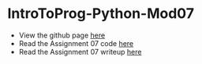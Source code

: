 # IntroToProg-Python-Mod07

- View the github page [here](https://jmannisto.github.io/IntroToProg-Python-Mod07/)
- Read the Assignment 07 code [here](https://github.com/jmannisto/IntroToProg-Python-Mod07/blob/main/Assignment07_JMannisto.py)
- Read the Assignment 07 writeup [here](https://github.com/jmannisto/IntroToProg-Python-Mod07/blob/main/Assignment07_JMannisto.pdf)
